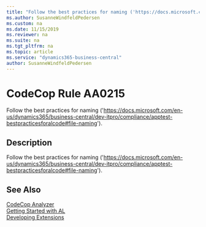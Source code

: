 ```yaml
---
title: "Follow the best practices for naming ('https://docs.microsoft.com/en-us/dynamics365/business-central/dev-itpro/compliance/apptest-bestpracticesforalcode#file-naming')."
ms.author: SusanneWindfeldPedersen
ms.custom: na
ms.date: 11/15/2019
ms.reviewer: na
ms.suite: na
ms.tgt_pltfrm: na
ms.topic: article
ms.service: "dynamics365-business-central"
author: SusanneWindfeldPedersen
---
```

[//]: # (START>DO_NOT_EDIT)
[//]: # (IMPORTANT:Do not edit any of the content between here and the END>DO_NOT_EDIT.)
[//]: # (Any modifications should be made in the .xml files in the ModernDev repo.)
# CodeCop Rule AA0215
Follow the best practices for naming ('https://docs.microsoft.com/en-us/dynamics365/business-central/dev-itpro/compliance/apptest-bestpracticesforalcode#file-naming').  

## Description
Follow the best practices for naming ('https://docs.microsoft.com/en-us/dynamics365/business-central/dev-itpro/compliance/apptest-bestpracticesforalcode#file-naming').

[//]: # (IMPORTANT: END>DO_NOT_EDIT)
## See Also  
[CodeCop Analyzer](codecop.md)  
[Getting Started with AL](../devenv-get-started.md)  
[Developing Extensions](../devenv-dev-overview.md)  